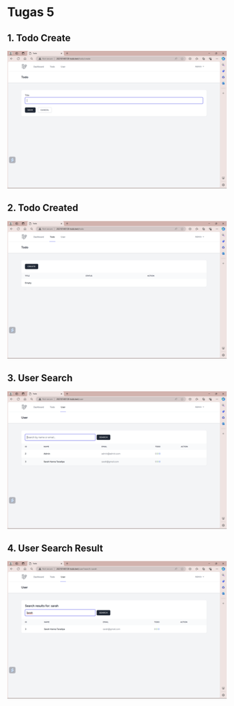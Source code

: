 # Tugas 5

## 1. Todo Create

![Alt text](screenshot/tugas5/todocreate.png)

## 2. Todo Created

![Alt text](screenshot/tugas5/todocreated.png)

## 3. User Search

![Alt text](screenshot/tugas5/usersearch.png)

## 4. User Search Result

![Alt text](screenshot/tugas5/usersearchresult.png)

